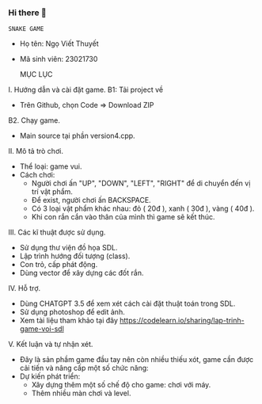 ### Hi there 👋

    SNAKE GAME
- Họ tên: Ngọ Viết Thuyết 
- Mã sinh viên: 23021730
  
  MỤC LỤC
  
I. Hướng dẫn và cài đặt game.
B1: Tải project về
- Trên Github, chọn Code => Download ZIP
  
B2. Chạy game.
- Main source tại phần version4.cpp.
  
II. Mô tả trò chơi.
- Thể loại: game vui.
- Cách chơi:
   + Người chơi ấn "UP", "DOWN", "LEFT", "RIGHT" để di chuyển đến vị trí vật phẩm.
   + Để exist, người chơi ấn BACKSPACE. 
   + Có 3 loại vật phẩm khác nhau: đỏ ( 20đ ), xanh ( 30đ ), vàng ( 40đ ).
   + Khi con rắn cắn vào thân của mình thì game sẽ kết thúc.
     
III. Các kĩ thuật được sử dụng.
- Sử dụng thư viện đồ họa SDL.
- Lập trình hướng đối tượng (class).
- Con trỏ, cấp phát động.
- Dùng vector để xây dựng các đốt rắn.
  
IV. Hỗ trợ.
- Dùng CHATGPT 3.5 để xem xét cách cài đặt thuật toán trong SDL.
- Sử dụng photoshop để edit ảnh.
- Xem tài liệu tham khảo tại đây https://codelearn.io/sharing/lap-trinh-game-voi-sdl
  
V. Kết luận và tự nhận xét.
- Đây là sản phầm game đầu tay nên còn nhiều thiếu xót, game cần được cải tiến và nâng cấp một số chức năng:
- Dự kiến phát triển:
  + Xây dựng thêm một số chế độ cho game: chơi với máy.
  + Thêm nhiều màn chơi và level.
  
